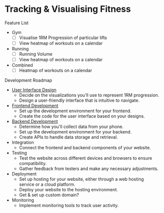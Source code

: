 # Tracking & Visualising Fitness

Feature List
- Gym
  - [ ] Visualise 1RM Progression of particular lifts
  - [ ] View heatmap of workouts on a calendar
- Running
  - [ ] Running Volume
  - [ ] View heatmap of workouts on a calendar
- Combined
  - [ ] Heatmap of workouts on a calendar

Development Roadmap
- [User Interface Design](./docs/User%20Interface%20Design.md)
  - Decide on the visualizations you'll use to represent 1RM progression.
  - Design a user-friendly interface that is intuitive to navigate.
- [Frontend Development](./docs/Frontend%20Development.md)
  - Set up the development environment for your frontend.
  - Create the code for the user interface based on your designs.
- [Backend Development](./docs/Backend%20Development.md)
  - Determine how you'll collect data from your phone.
  - Set up the development environment for your backend.
  - Create APIs to handle data storage and retrieval.
- Integration
  - Connect the frontend and backend components of your website.
- Testing
  - Test the website across different devices and browsers to ensure compatibility.
  - Gather feedback from testers and make any necessary adjustments.
- Deployment
  - Set up hosting for your website, either through a web hosting service or a cloud platform.
  - Deploy your website to the hosting environment.
  - Get & set up custom domain?
- Monitoring
  - Implement monitoring tools to track user activity.
